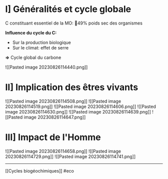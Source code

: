 # I] Généralités et cycle globale

C constituant essentiel de la MO: 49% poids sec des organismes

**Influence du cycle du C:**
- Sur la production biologique
- Sur le climat: effet de serre

**=>** Cycle global du carbone

![[Pasted image 20230826114440.png]]

# II] Implication des êtres vivants

![[Pasted image 20230826114508.png]]
![[Pasted image 20230826114519.png]]
![[Pasted image 20230826114606.png]]
![[Pasted image 20230826114630.png]]
![[Pasted image 20230826114639.png]]
![[Pasted image 20230826114647.png]]

# III] Impact de l'Homme

![[Pasted image 20230826114658.png]]
![[Pasted image 20230826114729.png]]
![[Pasted image 20230826114741.png]]







_____
[[Cycles biogéochimiques]] #eco

